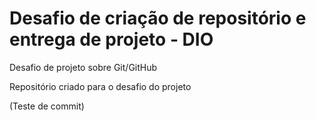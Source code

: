 # Desafio de criação de repositório e entrega de projeto - DIO

Desafio de projeto sobre Git/GitHub

Repositório criado para o desafio do projeto

(Teste de commit)
